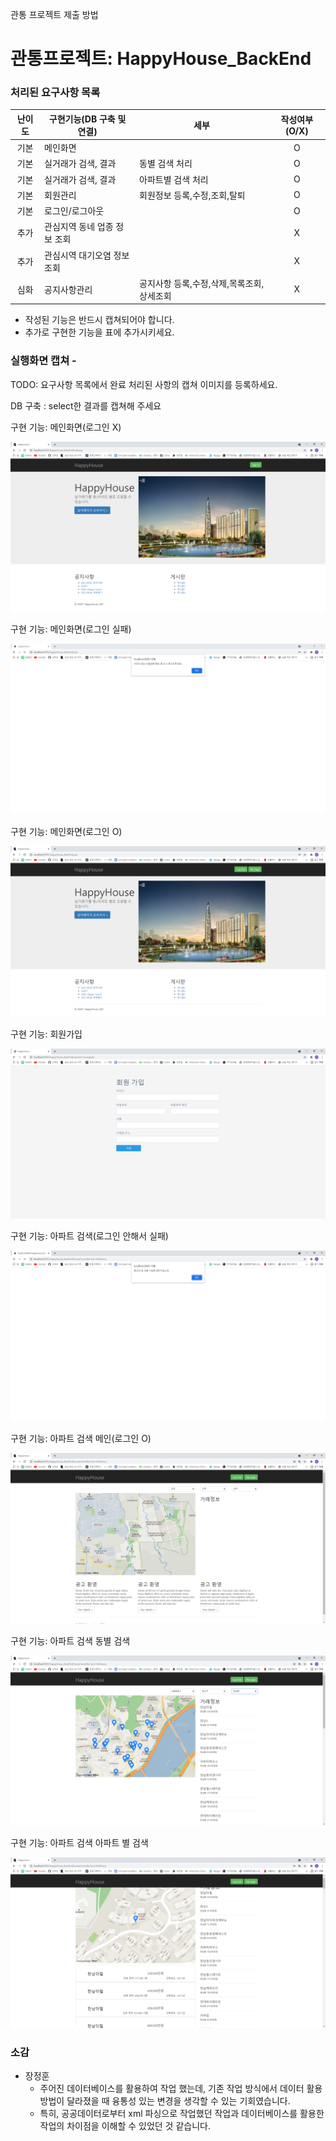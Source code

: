 관통 프로젝트 제출 방법

# 관통프로젝트: HappyHouse_BackEnd



### 처리된 요구사항 목록

|난이도|구현기능(DB 구축 및 연결)|세부|작성여부(O/X)|
|:---:|---|---|:---:|
|기본|메인화면||O|
|기본|실거래가 검색, 결과|동별 검색 처리|O|
|기본|실거래가 검색, 결과|아파트별 검색 처리|O|
|기본|회원관리|회원정보 등록,수정,조회,탈퇴|O|
|기본|로그인/로그아웃||O|
|추가|관심지역 동네 업종 정보 조회||X|
|추가|관심시역 대기오염 정보 조회||X|
|심화|공지사항관리|공지사항 등록,수정,삭제,목록조회,상세조회|X|

* 작성된 기능은 반드시 캡쳐되어야 합니다.
* 추가로 구현한 기능을 표에 추가시키세요.


### 실행화면 캡쳐 - 
TODO: 요구사항 목록에서 완료 처리된 사항의 캡쳐 이미지를 등록하세요.

DB 구축 : select한 결과를 캡쳐해 주세요

구현 기능: 메인화면(로그인 X)

![](https://github.com/Doppio1101/PJT/blob/master/Back_End_PJT/1015_%EA%B4%80%ED%86%B5PJT_%EC%82%AC%EC%A7%84/HappyHouse_BackEnd_Main_loginX.PNG?raw=true)



구현 기능: 메인화면(로그인 실패)

![](https://github.com/Doppio1101/PJT/blob/master/Back_End_PJT/1015_%EA%B4%80%ED%86%B5PJT_%EC%82%AC%EC%A7%84/HappyHouse_BackEnd_Main_login_fail.PNG?raw=true)



구현 기능: 메인화면(로그인 O)

![](https://github.com/Doppio1101/PJT/blob/master/Back_End_PJT/1015_%EA%B4%80%ED%86%B5PJT_%EC%82%AC%EC%A7%84/HappyHouse_BackEnd_Main_loginO.PNG?raw=true)



구현 기능: 회원가입

![](https://github.com/Doppio1101/PJT/blob/master/Back_End_PJT/1015_%EA%B4%80%ED%86%B5PJT_%EC%82%AC%EC%A7%84/HappyHouse_BackEnd_resigter.PNG?raw=true)



구현 기능: 아파트 검색(로그인 안해서 실패)

![](https://github.com/Doppio1101/PJT/blob/master/Back_End_PJT/1015_%EA%B4%80%ED%86%B5PJT_%EC%82%AC%EC%A7%84/HappyHouse_BackEnd_findHouse_loginX.PNG?raw=true)



구현 기능: 아파트 검색 메인(로그인 O)

![](https://github.com/Doppio1101/PJT/blob/master/Back_End_PJT/1015_%EA%B4%80%ED%86%B5PJT_%EC%82%AC%EC%A7%84/HappyHouse_BackEnd_findHouse_loginO.PNG?raw=true)



구현 기능: 아파트 검색 동별 검색

![](https://github.com/Doppio1101/PJT/blob/master/Back_End_PJT/1015_%EA%B4%80%ED%86%B5PJT_%EC%82%AC%EC%A7%84/HappyHouse_BackEnd_findHouse_dongFind.PNG?raw=true)



구현 기능: 아파트 검색 아파트 별 검색

![](https://github.com/Doppio1101/PJT/blob/master/Back_End_PJT/1015_%EA%B4%80%ED%86%B5PJT_%EC%82%AC%EC%A7%84/HappyHouse_BackEnd_findHouse_aptFind.PNG?raw=true)







### 소감

- 장정훈
  - 주어진 데이터베이스를 활용하여 작업 했는데, 기존 작업 방식에서 데이터 활용 방법이 달라졌을 때 융통성 있는 변경을 생각할 수 있는 기회였습니다.
  - 특히, 공공데이터로부터 xml 파싱으로 작업했던 작업과 데이터베이스를 활용한 작업의 차이점을 이해할 수 있었던 것 같습니다.

